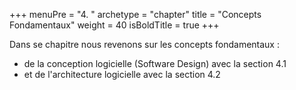+++
menuPre = "4. "
archetype = "chapter"
title = "Concepts Fondamentaux"
weight = 40
isBoldTitle = true
+++

Dans se chapitre nous revenons sur les concepts fondamentaux :
- de la conception logicielle (Software Design) avec la section 4.1
- et de l'architecture logicielle avec la section 4.2

